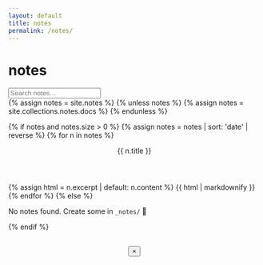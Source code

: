 ```yaml
---
layout: default
title: notes
permalink: /notes/
---
```


<link rel="stylesheet" href="{{ '/assets/notes.css' | relative_url }}">

<h1>notes</h1>
<div class="notes-toolbar">
  <input id="notes-search" type="search" placeholder="Search notes…">
</div>

<div class="notes-grid" id="notes-grid">
{% assign notes = site.notes %}
{% unless notes %}
  {% assign notes = site.collections.notes.docs %}
{% endunless %}

{% if notes and notes.size > 0 %}
  {% assign notes = notes | sort: 'date' | reverse %}
  {% for n in notes %}
    <article class="note-card" tabindex="0" data-title="{{ n.title | escape }}">
      <header class="note-title">{{ n.title }}</header>
        <div class="note-excerpt">
          {% assign html = n.excerpt | default: n.content %}
          {{ html | markdownify }}
        </div>
      <template class="note-full">
        {{ n.content | markdownify }}
      </template>
    </article>
  {% endfor %}
{% else %}
  <p>No notes found. Create some in <code>_notes/</code> 🎯</p>
{% endif %}
</div>

<!-- Modal -->
<div class="note-modal" id="note-modal" aria-hidden="true">
  <div class="note-modal__backdrop" data-close></div>
  <div class="note-modal__dialog" role="dialog" aria-modal="true" aria-labelledby="note-modal-title">
    <header class="note-modal__header">
      <h2 class="note-modal__title" id="note-modal-title"></h2>
      <button class="note-modal__close" type="button" aria-label="Close" data-close>×</button>
    </header>
    <div class="note-modal__content" id="note-modal-content"></div>
  </div>
</div>

<script type="module" src="{{ '/assets/notes.js' | relative_url }}"></script>